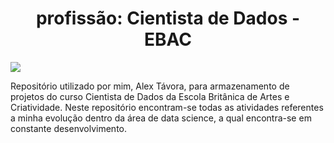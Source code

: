 <h1 align="center"> profissão: Cientista de Dados - EBAC </h1>

<img src="![imagem matrix](https://www.einerd.com.br/wp-content/uploads/2019/08/O-que-%C3%A9-a-Matrix-capa-890x466.jpg)"/>

Repositório utilizado por mim, Alex Távora, para armazenamento de projetos do curso Cientista de Dados da Escola Britânica de Artes e Criatividade. Neste repositório encontram-se todas as atividades referentes a minha evolução dentro da área de data science, a qual encontra-se em constante desenvolvimento.
